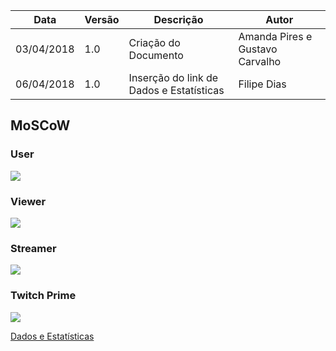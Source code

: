 |Data|Versão|Descrição|Autor|
|----|------|---------|-----|
|03/04/2018|1.0|Criação do Documento|Amanda Pires e Gustavo Carvalho|
|06/04/2018|1.0|Inserção do link de Dados e Estatísticas|Filipe Dias|

## MoSCoW
### User
![](https://raw.githubusercontent.com/gabrielziegler3/Requisitos-2018-1/master/imagens/Imagens_MoSCoW/moscow_user.png)
### Viewer
![](https://raw.githubusercontent.com/gabrielziegler3/Requisitos-2018-1/master/imagens/Imagens_MoSCoW/moscow_viewer.png)
### Streamer
![](https://raw.githubusercontent.com/gabrielziegler3/Requisitos-2018-1/master/imagens/Imagens_MoSCoW/moscow_streamer.png)
### Twitch Prime
![](https://raw.githubusercontent.com/gabrielziegler3/Requisitos-2018-1/master/imagens/Imagens_MoSCoW/moscow_twitch_prime.png)

[Dados e Estatísticas](Dados-e-Estat%C3%ADsticas)